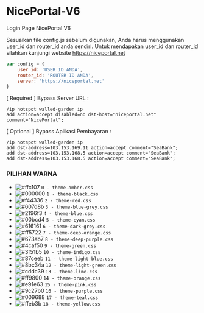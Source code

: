 # NicePortal-V6
Login Page NicePortal V6

Sesuaikan file config.js sebelum digunakan, 
Anda harus menggunakan user_id dan router_id anda sendiri.
Untuk mendapakan user_id dan router_id silahkan kunjungi website https://niceportal.net

```js
var config = {
	user_id: 'USER ID ANDA',
	router_id: 'ROUTER ID ANDA',
	server: 'https://niceportal.net'
}
```

[ Required ] Bypass Server URL :
```rsc
/ip hotspot walled-garden ip
add action=accept disabled=no dst-host="niceportal.net" comment="NicePortal";
```
[ Optional ] Bypass Aplikasi Pembayaran :
```rsc
/ip hotspot walled-garden ip
add dst-address=103.153.169.11 action=accept comment="SeaBank";
add dst-address=103.153.168.5 action=accept comment="SeaBank";
add dst-address=103.153.168.5 action=accept comment="SeaBank";
```

### PILIHAN WARNA
- ![#ffc107](https://placehold.co/15x15/ffc107/ffc107.png) `0 - theme-amber.css`
- ![#000000](https://placehold.co/15x15/000000/000000.png) `1 - theme-black.css`
- ![#f44336](https://placehold.co/15x15/f44336/f44336.png) `2 - theme-red.css`
- ![#607d8b](https://placehold.co/15x15/607d8b/607d8b.png) `3 - theme-blue-grey.css`
- ![#2196f3](https://placehold.co/15x15/2196f3/2196f3.png) `4 - theme-blue.css`
- ![#00bcd4](https://placehold.co/15x15/00bcd4/00bcd4.png) `5 - theme-cyan.css`
- ![#616161](https://placehold.co/15x15/616161/616161.png) `6 - theme-dark-grey.css`
- ![#ff5722](https://placehold.co/15x15/ff5722/ff5722.png) `7 - theme-deep-orange.css`
- ![#673ab7](https://placehold.co/15x15/673ab7/673ab7.png) `8 - theme-deep-purple.css`
- ![#4caf50](https://placehold.co/15x15/4caf50/4caf50.png) `9 - theme-green.css`
- ![#3f51b5](https://placehold.co/15x15/3f51b5/3f51b5.png) `10 - theme-indigo.css`
- ![#87ceeb](https://placehold.co/15x15/87ceeb/87ceeb.png) `11 - theme-light-blue.css`
- ![#8bc34a](https://placehold.co/15x15/8bc34a/8bc34a.png) `12 - theme-light-green.css`
- ![#cddc39](https://placehold.co/15x15/cddc39/cddc39.png) `13 - theme-lime.css`
- ![#ff9800](https://placehold.co/15x15/ff9800/ff9800.png) `14 - theme-orange.css`
- ![#e91e63](https://placehold.co/15x15/e91e63/e91e63.png) `15 - theme-pink.css`
- ![#9c27b0](https://placehold.co/15x15/9c27b0/9c27b0.png) `16 - theme-purple.css`
- ![#009688](https://placehold.co/15x15/009688/009688.png) `17 - theme-teal.css`
- ![#ffeb3b](https://placehold.co/15x15/ffeb3b/ffeb3b.png) `18 - theme-yellow.css`
